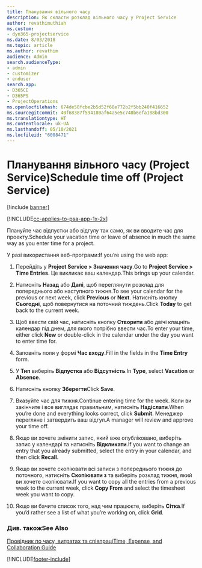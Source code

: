 ```yaml
---
title: Планування вільного часу
description: Як скласти розклад вільного часу у Project Service
author: revathimuthiah
ms.custom:
- dyn365-projectservice
ms.date: 8/03/2018
ms.topic: article
ms.author: revathim
audience: Admin
search.audienceType:
- admin
- customizer
- enduser
search.app:
- D365CE
- D365PS
- ProjectOperations
ms.openlocfilehash: 674de58fcbe2b5d52f68e772b2f5bb240f416652
ms.sourcegitcommit: 40f68387f594180af64a5e5c748b6efa188bd300
ms.translationtype: HT
ms.contentlocale: uk-UA
ms.lasthandoff: 05/10/2021
ms.locfileid: "6008471"
---
```

# <a name="schedule-time-off-project-service"></a><span data-ttu-id="c56a4-103">Планування вільного часу (Project Service)</span><span class="sxs-lookup"><span data-stu-id="c56a4-103">Schedule time off (Project Service)</span></span>

[!include [banner](../includes/psa-now-project-operations.md)]

[!INCLUDE[cc-applies-to-psa-app-1x-2x](../includes/cc-applies-to-psa-app-1x-2x.md)]

<span data-ttu-id="c56a4-104">Плануйте час відпустки або відгулу так само, як ви вводите час для проекту.</span><span class="sxs-lookup"><span data-stu-id="c56a4-104">Schedule your vacation time or leave of absence in much the same way as you enter time for a project.</span></span>  
  
 <span data-ttu-id="c56a4-105">У разі використання веб-програми:</span><span class="sxs-lookup"><span data-stu-id="c56a4-105">If you’re using the web app:</span></span>  
  
1.  <span data-ttu-id="c56a4-106">Перейдіть у **Project Service > Значення часу**.</span><span class="sxs-lookup"><span data-stu-id="c56a4-106">Go to **Project Service > Time Entries**.</span></span> <span data-ttu-id="c56a4-107">Це викликає ваш календар.</span><span class="sxs-lookup"><span data-stu-id="c56a4-107">This brings up your calendar.</span></span>  
  
2.  <span data-ttu-id="c56a4-108">Натисніть **Назад** або **Далі**, щоб переглянути розклад для попереднього або наступного тижня.</span><span class="sxs-lookup"><span data-stu-id="c56a4-108">To see your calendar for the previous or next week, click **Previous** or **Next**.</span></span> <span data-ttu-id="c56a4-109">Натисніть кнопку **Сьогодні**, щоб повернутися на поточний тиждень.</span><span class="sxs-lookup"><span data-stu-id="c56a4-109">Click **Today** to get back to the current week.</span></span>  
  
3.  <span data-ttu-id="c56a4-110">Щоб ввести свій час, натисніть кнопку **Створити** або двічі клацніть календар під днем, для якого потрібно ввести час.</span><span class="sxs-lookup"><span data-stu-id="c56a4-110">To enter your time, either click **New** or double-click in the calendar under the day you want to enter time for.</span></span>  
  
4.  <span data-ttu-id="c56a4-111">Заповніть поля у формі **Час входу**.</span><span class="sxs-lookup"><span data-stu-id="c56a4-111">Fill in the fields in the **Time Entry** form.</span></span>  
  
5.  <span data-ttu-id="c56a4-112">У **Тип** виберіть **Відпустка** або **Відсутність**.</span><span class="sxs-lookup"><span data-stu-id="c56a4-112">In **Type**, select **Vacation** or **Absence**.</span></span>  
  
6.  <span data-ttu-id="c56a4-113">Натисніть кнопку **Зберегти**</span><span class="sxs-lookup"><span data-stu-id="c56a4-113">Click **Save**.</span></span>  
  
7.  <span data-ttu-id="c56a4-114">Вказуйте час для тижня.</span><span class="sxs-lookup"><span data-stu-id="c56a4-114">Continue entering time for the week.</span></span> <span data-ttu-id="c56a4-115">Коли ви закінчите і все виглядає правильним, натисніть **Надіслати**.</span><span class="sxs-lookup"><span data-stu-id="c56a4-115">When you’re done and everything looks correct, click **Submit**.</span></span> <span data-ttu-id="c56a4-116">Менеджер перегляне і затвердить ваш відгул.</span><span class="sxs-lookup"><span data-stu-id="c56a4-116">A manager will review and approve your time off.</span></span>  
  
8.  <span data-ttu-id="c56a4-117">Якщо ви хочете змінити запис, який вже опубліковано, виберіть запис у календарі та натисніть **Відкликати**.</span><span class="sxs-lookup"><span data-stu-id="c56a4-117">If you want to change an entry that you already submitted, select the entry in your calendar, and then click **Recall**.</span></span>  
  
9. <span data-ttu-id="c56a4-118">Якщо ви хочете скопіювати всі записи з попереднього тижня до поточного, натисніть **Скопіювати з** та виберіть розклад тижня, який ви хочете скопіювати.</span><span class="sxs-lookup"><span data-stu-id="c56a4-118">If you want to copy all the entries from a previous week to the current week, click **Copy From** and select the timesheet week you want to copy.</span></span>  
  
10. <span data-ttu-id="c56a4-119">Якщо ви бачите список того, над чим працюєте, виберіть **Сітка**.</span><span class="sxs-lookup"><span data-stu-id="c56a4-119">If you’d rather see a list of what you’re working on, click **Grid**.</span></span>  
  
### <a name="see-also"></a><span data-ttu-id="c56a4-120">Див. також</span><span class="sxs-lookup"><span data-stu-id="c56a4-120">See Also</span></span>  
 [<span data-ttu-id="c56a4-121">Провідник по часу, витратах та співпраці</span><span class="sxs-lookup"><span data-stu-id="c56a4-121">Time, Expense, and Collaboration Guide</span></span>](../psa/time-expense-collaboration-guide.md)


[!INCLUDE[footer-include](../includes/footer-banner.md)]